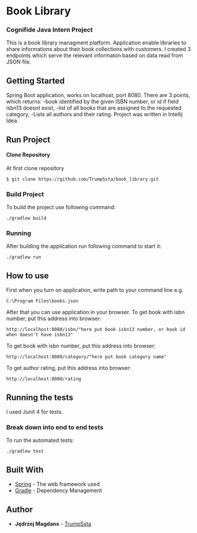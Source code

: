 # Book Library

### Cognifide Java Intern Project
This is a book library managment platform. Application enable libraries to share informations about their book collections with customers. I created 3 endpoints which serve the relevant informaton based on data read from JSON file. 
## Getting Started
Spring Boot application, works on localhost, port 8080. There are 3 points, which returns:
-book identified by the given ISBN number, or id if field isbn13 doesnt exist,
-list of all books that are assigned to the requested category,
-Lists all authors and their rating.
Project was written in Intellij Idea.
## Run Project
#### Clone Repository

At first clone repository

```
$ git clone https://github.com/TrumpSsta/book_library.git
```

### Build Project
To build the project use following command:
```
./gradlew build
```
### Running
After building the application run following command to start it:
```
./gradlew run
```
## How to use
First when you turn on application, write path to your command line 
e.g.
```
C:\Program Files\books.json
```
After that you can use application in your browser.
To get book with isbn number, put this address into browser:

```
http://localhost:8080/isbn/"here put book isbn13 number, or book id when doesn't have isbn13"  
```
To get book with isbn number, put this address into browser:

```
http://localhost:8080/category/"here put book category name"  
```
To get author rating, put this address into browser:

```
http://localhost:8080/rating 
```
## Running the tests
I used Junit 4 for tests.

### Break down into end to end tests

To run the automated tests:
```
./gradlew test
```

## Built With

* [Spring](https://spring.io/) - The web framework used
* [Gradle](https://gradle.org/) - Dependency Management

## Author

* **Jędrzej Magdans** - [TrumpSsta](https://github.com/TrumpSsta)

